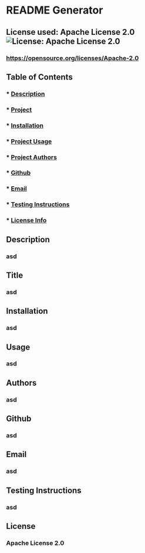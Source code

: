 
  # README Generator
  ## License used: Apache License 2.0 ![License: Apache License 2.0](https://img.shields.io/badge/License-Apache_2.0-blue.svg)
  ### https://opensource.org/licenses/Apache-2.0
  ## Table of Contents
  ### * [Description](#description)
  ### * [Project](#title)
  ### * [Installation](#installation)
  ### * [Project Usage](#usage)
  ### * [Project Authors](#authors)
  ### * [Github](#github)
  ### * [Email](#emailAddress)
  ### * [Testing Instructions](#testingInstructions)
  ### * [License Info](#license)
  ## Description
  ### asd
  ## Title
  ### asd
  ## Installation
  ### asd
  ## Usage
  ### asd
  ## Authors
  ### asd
  ## Github
  ### asd
  ## Email
  ### asd
  ## Testing Instructions
  ### asd
  ## License 
  ### Apache License 2.0
